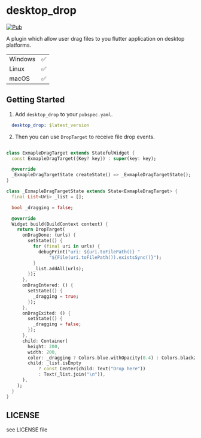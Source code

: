 # desktop_drop

[![Pub](https://img.shields.io/pub/v/desktop_drop.svg)](https://pub.dev/packages/desktop_drop)

A plugin which allow user drag files to you flutter application on desktop platforms.

|          |       |
| -------- | ------- |
| Windows  | ✅     |
| Linux    | ✅    |
| macOS    | ✅     |

## Getting Started

1. Add `desktop_drop` to your `pubspec.yaml`.

```yaml
  desktop_drop: $latest_version
```

2. Then you can use `DropTarget` to receive file drop events.

```dart

class ExmapleDragTarget extends StatefulWidget {
  const ExmapleDragTarget({Key? key}) : super(key: key);

  @override
  _ExmapleDragTargetState createState() => _ExmapleDragTargetState();
}

class _ExmapleDragTargetState extends State<ExmapleDragTarget> {
  final List<Uri> _list = [];

  bool _dragging = false;

  @override
  Widget build(BuildContext context) {
    return DropTarget(
      onDragDone: (urls) {
        setState(() {
          for (final uri in urls) {
            debugPrint("uri: ${uri.toFilePath()} "
                "${File(uri.toFilePath()).existsSync()}");
          }
          _list.addAll(urls);
        });
      },
      onDragEntered: () {
        setState(() {
          _dragging = true;
        });
      },
      onDragExited: () {
        setState(() {
          _dragging = false;
        });
      },
      child: Container(
        height: 200,
        width: 200,
        color: _dragging ? Colors.blue.withOpacity(0.4) : Colors.black26,
        child: _list.isEmpty
            ? const Center(child: Text("Drop here"))
            : Text(_list.join("\n")),
      ),
    );
  }
}

```


## LICENSE

see LICENSE file
